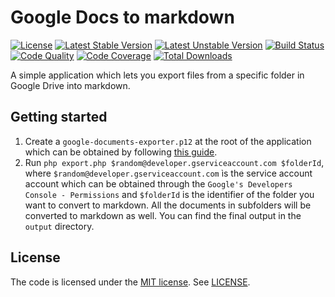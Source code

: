 # Google Docs to markdown

[![License](https://poser.pugx.org/tomzx/gdocs-to-markdown/license.svg)](https://packagist.org/packages/tomzx/gdocs-to-markdown)
[![Latest Stable Version](https://poser.pugx.org/tomzx/gdocs-to-markdown/v/stable.svg)](https://packagist.org/packages/tomzx/gdocs-to-markdown)
[![Latest Unstable Version](https://poser.pugx.org/tomzx/gdocs-to-markdown/v/unstable.svg)](https://packagist.org/packages/tomzx/gdocs-to-markdown)
[![Build Status](https://img.shields.io/travis/tomzx/gdocs-to-markdown.svg)](https://travis-ci.org/tomzx/gdocs-to-markdown)
[![Code Quality](https://img.shields.io/scrutinizer/g/tomzx/gdocs-to-markdown.svg)](https://scrutinizer-ci.com/g/tomzx/gdocs-to-markdown/code-structure)
[![Code Coverage](https://img.shields.io/scrutinizer/coverage/g/tomzx/gdocs-to-markdown.svg)](https://scrutinizer-ci.com/g/tomzx/gdocs-to-markdown)
[![Total Downloads](https://img.shields.io/packagist/dt/tomzx/gdocs-to-markdown.svg)](https://packagist.org/packages/tomzx/gdocs-to-markdown)

A simple application which lets you export files from a specific folder in Google Drive into markdown.

## Getting started

1. Create a `google-documents-exporter.p12` at the root of the application which can be obtained by following [this guide](https://developers.google.com/api-client-library/php/auth/service-accounts#creatinganaccount).
2. Run `php export.php $random@developer.gserviceaccount.com $folderId`, where `$random@developer.gserviceaccount.com` ìs the service account account which can be obtained through the `Google's Developers Console - Permissions` and `$folderId` is the identifier of the folder you want to convert to markdown. All the documents in subfolders will be converted to markdown as well. You can find the final output in the `output` directory.

## License

The code is licensed under the [MIT license](http://choosealicense.com/licenses/mit/). See [LICENSE](LICENSE).
